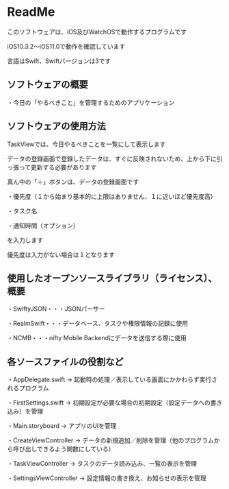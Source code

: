 #  ReadMe
このソフトウェアは、iOS及びWatchOSで動作するプログラムです

iOS10.3.2〜iOS11.0で動作を確認しています

言語はSwift、Swiftバージョンは3です

## ソフトウェアの概要
・今日の「やるべきこと」を管理するためのアプリケーション

## ソフトウェアの使用方法
TaskViewでは、今日やるべきことを一覧にして表示します

データの登録画面で登録したデータは、すぐに反映されないため、上から下に引っ張って更新する必要があります

真ん中の「＋」ボタンは、データの登録画面です

・優先度（１から始まり基本的に上限はありません、１に近いほど優先度高）

・タスク名

・通知時間（オプション）

を入力します

優先度は入力がない場合は１となります


## 使用したオープンソースライブラリ（ライセンス）、概要
・SwiftyJSON・・・JSONパーサー

・RealmSwift・・・データベース、タスクや権限情報の記録に使用

・NCMB・・・nifty Mobile Backendにデータを送信する際に使用

## 各ソースファイルの役割など
・AppDelegate.swift -> 起動時の処理／表示している画面にかかわらず実行されるプログラム

・FirstSettings.swift -> 初期設定が必要な場合の初期設定（設定データへの書き込み）を管理

・Main.storyboard -> アプリのUIを管理

・CreateViewController -> データの新規追加／削除を管理（他のプログラムから呼び出しできるよう関数にしている）

・TaskViewController -> タスクのデータ読み込み、一覧の表示を管理

・SettingsViewController -> 設定情報の書き換え、お知らせの表示を管理
